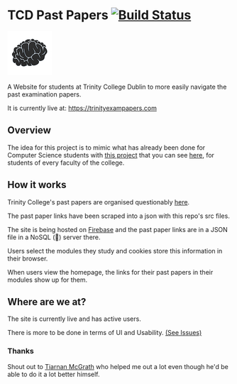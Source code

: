 # TCD Past Papers [![Build Status][travis-badge]][travis-link]

<img src="/public/logo.png" width="100px"></img>

A Website for students at Trinity College Dublin to more easily navigate the past examination papers.

It is currently live at: https://trinityexampapers.com

## Overview
The idea for this project is to mimic what has already been done for Computer Science students with [this project][nating-repo] that you can see [here][nating-site], for students of every faculty of the college.  

## How it works
Trinity College's past papers are organised questionably [here][trinity-examinations].  

The past paper links have been scraped into a json with this repo's src files.  

The site is being hosted on [Firebase][firebase] and the past paper links are in a JSON file in a NoSQL (😬) server there.

Users select the modules they study and cookies store this information in their browser.  

When users view the homepage, the links for their past papers in their modules show up for them.

## Where are we at?
The site is currently live and has active users.

There is more to be done in terms of UI and Usability. [(See Issues)][issues]

### Thanks
Shout out to [Tiarnan McGrath][tiarnan] who helped me out a lot even though he'd be able to do it a lot better himself.

[firebase]: https://firebase.google.com/
[issues]: https://github.com/nating/tcd-past-papers/issues
[nating-repo]: www.github.com/nating/trinity-cs-website
[nating-site]: https://nating.netsoc.ie
[tiarnan]: https://github.com/tiarnann
[travis-badge]: https://img.shields.io/travis/nating/tcd-past-papers.svg
[travis-link]: https://travis-ci.org/nating/tcd-past-papers
[trinity-examinations]: https://www.tcd.ie/academicregistry/exams/past-papers/annual/
